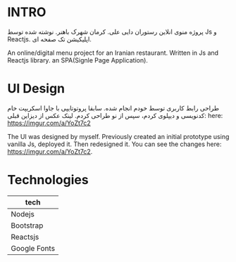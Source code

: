 # INTRO
پروژه منوی انلاین رستوران دایی علی. کرمان شهرک باهنر. نوشته شده توسط Js و Reactjs. اپلیکیشن تک صفحه ای.

An online/digital menu project for an Iranian restaurant. Written in Js and Reactjs library. an SPA(Signle Page Application). 

# UI Design
طراحی رابط کاربری توسط خودم انجام شده. سابقا پروتوتایپی با جاوا اسکریپت خام کدنویسی و دیپلوی کردم، سپس از نو طراحی کردم. لینک عکس از دیزاین قبلی:‌ here: https://imgur.com/a/YoZt7c2

The UI was designed by myself. Previously created an initial prototype using vanilla Js, deployed it. Then redesigned it. You can see the changes here: https://imgur.com/a/YoZt7c2.


# Technologies
| tech  |
| ----- |
| Nodejs    |
| Bootstrap |
| Reactsjs  |
| Google Fonts |
